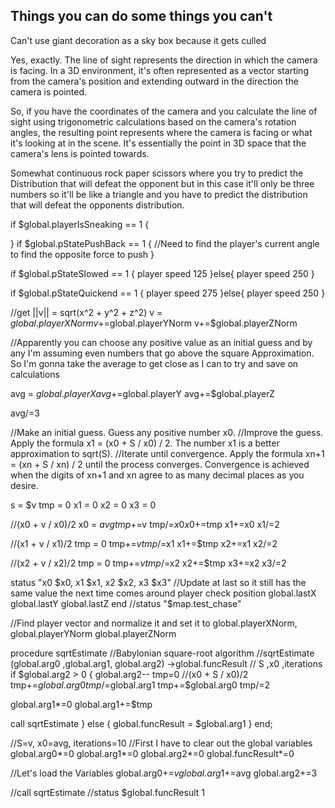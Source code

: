 ## Things you can do some things you can't
Can't use giant decoration as a sky box because it gets culled


Yes, exactly. The line of sight represents the direction in which the camera is facing. In a 3D environment, it's often represented as a vector starting from the camera's position and extending outward in the direction the camera is pointed.

So, if you have the coordinates of the camera and you calculate the line of sight using trigonometric calculations based on the camera's rotation angles, the resulting point represents where the camera is facing or what it's looking at in the scene. It's essentially the point in 3D space that the camera's lens is pointed towards.

Somewhat continuous rock paper scissors where you try to predict the Distribution that will defeat the opponent but in this case it'll only be three numbers so it'll be like a triangle and you have to predict the distribution that will defeat the opponents distribution.


if $global.playerIsSneaking == 1 {

} 
if $global.pStatePushBack == 1 {
//Need to find the player's current angle to find the opposite force to push
}

if $global.pStateSlowed == 1 {
player speed 125
}else{
player speed 250
}

if $global.pStateQuickend == 1 {
player speed 275
}else{
player speed 250
}



//get ||v|| = sqrt(x^2 + y^2 + z^2)
v = $global.playerXNorm
v+=$global.playerYNorm
v+=$global.playerZNorm

//Apparently you can choose any positive value as an initial guess and by any I'm assuming even numbers that go above the square Approximation. So I'm gonna take the average to get close as I can to try and save on calculations

avg = $global.playerX
avg+=$global.playerY
avg+=$global.playerZ

avg/=3

//Make an initial guess. Guess any positive number x0.
//Improve the guess. Apply the formula x1 = (x0 + S / x0) / 2. The number x1 is a better approximation to sqrt(S).
//Iterate until convergence. Apply the formula xn+1 = (xn + S / xn) / 2 until the process converges. Convergence is achieved when the digits of xn+1 and xn agree to as many decimal places as you desire.

s = $v
tmp = 0
x1 = 0
x2 = 0
x3 = 0

//(x0 + v / x0)/2
x0 = $avg 
tmp+=$v
tmp/=$x0
x0+=$tmp
x1+=x0
x1/=2

//(x1 + v / x1)/2
tmp = 0
tmp+=$v
tmp/=$x1
x1+=$tmp
x2+=x1
x2/=2

//(x2 + v / x2)/2
tmp = 0
tmp+=$v
tmp/=$x2
x2+=$tmp
x3+=x2
x3/=2

status "x0 $x0, x1 $x1, x2 $x2, x3 $x3"
//Update at last so it still has the same value the next time comes around
player check position global.lastX global.lastY global.lastZ
end
//status "$map.test_chase"

//Find player vector and normalize it and set it to global.playerXNorm, global.playerYNorm global.playerZNorm




procedure sqrtEstimate
//Babylonian square-root algorithm
//sqrtEstimate (global.arg0 ,global.arg1, global.arg2) ->global.funcResult
//              S           ,x0          ,iterations
if $global.arg2 > 0 {
global.arg2--
tmp=0
//(x0 + S / x0)/2
tmp+=$global.arg0
tmp/=$global.arg1
tmp+=$global.arg0
tmp/=2

global.arg1*=0
global.arg1+=$tmp

call sqrtEstimate
} else {
global.funcResult = $global.arg1
} 
end;







//S=v, x0=avg, iterations=10
//First I have to clear out the global variables
global.arg0*=0
global.arg1*=0
global.arg2*=0
global.funcResult*=0

//Let's load the Variables
global.arg0+=$v
global.arg1+=$avg
global.arg2+=3

//call sqrtEstimate
//status $global.funcResult 1







